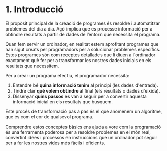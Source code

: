 # 1. Introducció

El propòsit principal de la creació de programes és resoldre i automatitzar problemes del dia a dia. Açò implica que es processe informació per a obtindre resultats a partir de dades de l’entorn que necessita el programa.

Quan fem servir un ordinador, en realitat estem aprofitant programes que han sigut creats per programadors per a solucionar problemes específics. Estos programes són com receptes detallades que li diuen a l'ordinador exactament què fer per a transformar les nostres dades inicials en els resultats que necessitem.

Per a crear un programa efectiu, el programador necessita:

1. Entendre bé **quina informació tenim** al principi (les dades d'entrada).
2. Tindre clar **què volem obtindre** al final (els resultats o dades d'eixida).
3. Dissenyar **quins passos** es van a seguir per a convertir aquesta informació inicial en els resultats que busquem.

Este procés de transformació pas a pas és el que anomenem un algoritme, que és com el cor de qualsevol programa.

Comprendre estos conceptes bàsics ens ajuda a vore com la programació és una ferramenta poderosa per a resoldre problemes en el món real, convertint idees i processos en instruccions que un ordinador pot seguir per a fer les nostres vides més fàcils i eficients.
